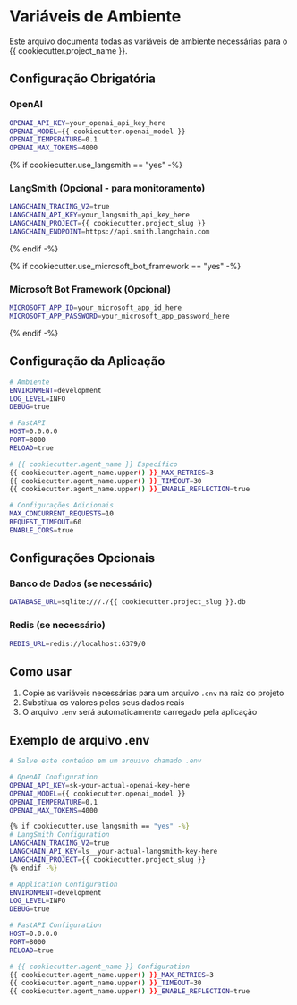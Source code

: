 # Variáveis de Ambiente

Este arquivo documenta todas as variáveis de ambiente necessárias para o {{ cookiecutter.project_name }}.

## Configuração Obrigatória

### OpenAI

```bash
OPENAI_API_KEY=your_openai_api_key_here
OPENAI_MODEL={{ cookiecutter.openai_model }}
OPENAI_TEMPERATURE=0.1
OPENAI_MAX_TOKENS=4000
```

{% if cookiecutter.use_langsmith == "yes" -%}

### LangSmith (Opcional - para monitoramento)

```bash
LANGCHAIN_TRACING_V2=true
LANGCHAIN_API_KEY=your_langsmith_api_key_here
LANGCHAIN_PROJECT={{ cookiecutter.project_slug }}
LANGCHAIN_ENDPOINT=https://api.smith.langchain.com
```

{% endif -%}

{% if cookiecutter.use_microsoft_bot_framework == "yes" -%}

### Microsoft Bot Framework (Opcional)

```bash
MICROSOFT_APP_ID=your_microsoft_app_id_here
MICROSOFT_APP_PASSWORD=your_microsoft_app_password_here
```

{% endif -%}

## Configuração da Aplicação

```bash
# Ambiente
ENVIRONMENT=development
LOG_LEVEL=INFO
DEBUG=true

# FastAPI
HOST=0.0.0.0
PORT=8000
RELOAD=true

# {{ cookiecutter.agent_name }} Específico
{{ cookiecutter.agent_name.upper() }}_MAX_RETRIES=3
{{ cookiecutter.agent_name.upper() }}_TIMEOUT=30
{{ cookiecutter.agent_name.upper() }}_ENABLE_REFLECTION=true

# Configurações Adicionais
MAX_CONCURRENT_REQUESTS=10
REQUEST_TIMEOUT=60
ENABLE_CORS=true
```

## Configurações Opcionais

### Banco de Dados (se necessário)

```bash
DATABASE_URL=sqlite:///./{{ cookiecutter.project_slug }}.db
```

### Redis (se necessário)

```bash
REDIS_URL=redis://localhost:6379/0
```

## Como usar

1. Copie as variáveis necessárias para um arquivo `.env` na raiz do projeto
2. Substitua os valores pelos seus dados reais
3. O arquivo `.env` será automaticamente carregado pela aplicação

## Exemplo de arquivo .env

```bash
# Salve este conteúdo em um arquivo chamado .env

# OpenAI Configuration
OPENAI_API_KEY=sk-your-actual-openai-key-here
OPENAI_MODEL={{ cookiecutter.openai_model }}
OPENAI_TEMPERATURE=0.1
OPENAI_MAX_TOKENS=4000

{% if cookiecutter.use_langsmith == "yes" -%}
# LangSmith Configuration
LANGCHAIN_TRACING_V2=true
LANGCHAIN_API_KEY=ls__your-actual-langsmith-key-here
LANGCHAIN_PROJECT={{ cookiecutter.project_slug }}
{% endif -%}

# Application Configuration
ENVIRONMENT=development
LOG_LEVEL=INFO
DEBUG=true

# FastAPI Configuration
HOST=0.0.0.0
PORT=8000
RELOAD=true

# {{ cookiecutter.agent_name }} Configuration
{{ cookiecutter.agent_name.upper() }}_MAX_RETRIES=3
{{ cookiecutter.agent_name.upper() }}_TIMEOUT=30
{{ cookiecutter.agent_name.upper() }}_ENABLE_REFLECTION=true
```
